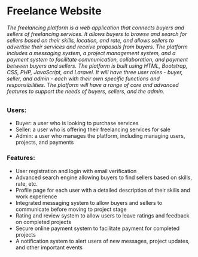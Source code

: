 <h1>Freelance Website</h1>
<span style="font-style: italic;">The freelancing platform is a web application that connects buyers and sellers of freelancing services. It allows buyers to browse and search for sellers based on their skills, location, and rate, and allows sellers to advertise their services and receive proposals from buyers. The platform includes a messaging system, a project management system, and a payment system to facilitate communication, collaboration, and payment between buyers and sellers. The platform is built using HTML, Bootstrap, CSS, PHP, JavaScript, and Laravel. It will have three user roles - buyer, seller, and admin - each with their own specific functions and responsibilities. The platform will have a range of core and advanced features to support the needs of buyers, sellers, and the admin.</span>
<h3 style="margin-top:2rem;">Users:</h3>
<ul>
    <li>Buyer: a user who is looking to purchase services</li>
    <li>Seller: a user who is offering their freelancing services for sale</li>
    <li>Admin: a user who manages the platform, including managing users, projects, and payments</li>
</ul>
<h3>Features:</h3>
<ul>
    <li>User registration and login with email verification</li>
    <li>Advanced search engine allowing buyers to find sellers based on skills, rate, etc.</li>
    <li>Profile page for each user with a detailed description of their skills and work experience
    <li>Integrated messaging system to allow buyers and sellers to communicate before moving to project stage</li>
    <li>Rating and review system to allow users to leave ratings and feedback on completed projects</li>
    <li>Secure online payment system to facilitate payment for completed projects</li>
    <li>A notification system to alert users of new messages, project updates, and other important events</li>
</ul>

